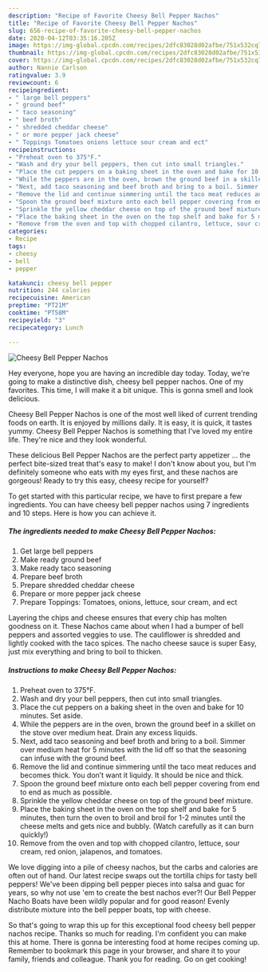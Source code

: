 ```yaml
---
description: "Recipe of Favorite Cheesy Bell Pepper Nachos"
title: "Recipe of Favorite Cheesy Bell Pepper Nachos"
slug: 656-recipe-of-favorite-cheesy-bell-pepper-nachos
date: 2020-04-12T03:35:16.205Z
image: https://img-global.cpcdn.com/recipes/2dfc83028d02afbe/751x532cq70/cheesy-bell-pepper-nachos-recipe-main-photo.jpg
thumbnail: https://img-global.cpcdn.com/recipes/2dfc83028d02afbe/751x532cq70/cheesy-bell-pepper-nachos-recipe-main-photo.jpg
cover: https://img-global.cpcdn.com/recipes/2dfc83028d02afbe/751x532cq70/cheesy-bell-pepper-nachos-recipe-main-photo.jpg
author: Nannie Carlson
ratingvalue: 3.9
reviewcount: 6
recipeingredient:
- " large bell peppers"
- " ground beef"
- " taco seasoning"
- " beef broth"
- " shredded cheddar cheese"
- " or more pepper jack cheese"
- " Toppings Tomatoes onions lettuce sour cream and ect"
recipeinstructions:
- "Preheat oven to 375°F."
- "Wash and dry your bell peppers, then cut into small triangles."
- "Place the cut peppers on a baking sheet in the oven and bake for 10 minutes. Set aside."
- "While the peppers are in the oven, brown the ground beef in a skillet on the stove over medium heat. Drain any excess liquids."
- "Next, add taco seasoning and beef broth and bring to a boil. Simmer over medium heat for 5 minutes with the lid off so that the seasoning can infuse with the ground beef."
- "Remove the lid and continue simmering until the taco meat reduces and becomes thick. You don’t want it liquidy. It should be nice and thick."
- "Spoon the ground beef mixture onto each bell pepper covering from end to end as much as possible."
- "Sprinkle the yellow cheddar cheese on top of the ground beef mixture."
- "Place the baking sheet in the oven on the top shelf and bake for 5 minutes, then turn the oven to broil and broil for 1-2 minutes until the cheese melts and gets nice and bubbly. (Watch carefully as it can burn quickly!)"
- "Remove from the oven and top with chopped cilantro, lettuce, sour cream, red onion, jalapenos, and tomatoes."
categories:
- Recipe
tags:
- cheesy
- bell
- pepper

katakunci: cheesy bell pepper 
nutrition: 244 calories
recipecuisine: American
preptime: "PT21M"
cooktime: "PT58M"
recipeyield: "3"
recipecategory: Lunch

---
```



![Cheesy Bell Pepper Nachos](https://img-global.cpcdn.com/recipes/2dfc83028d02afbe/751x532cq70/cheesy-bell-pepper-nachos-recipe-main-photo.jpg)

Hey everyone, hope you are having an incredible day today. Today, we're going to make a distinctive dish, cheesy bell pepper nachos. One of my favorites. This time, I will make it a bit unique. This is gonna smell and look delicious.

Cheesy Bell Pepper Nachos is one of the most well liked of current trending foods on earth. It is enjoyed by millions daily. It is easy, it is quick, it tastes yummy. Cheesy Bell Pepper Nachos is something that I've loved my entire life. They're nice and they look wonderful.

These delicious Bell Pepper Nachos are the perfect party appetizer … the perfect bite-sized treat that&#39;s easy to make! I don&#39;t know about you, but I&#39;m definitely someone who eats with my eyes first, and these nachos are gorgeous! Ready to try this easy, cheesy recipe for yourself?


To get started with this particular recipe, we have to first prepare a few ingredients. You can have cheesy bell pepper nachos using 7 ingredients and 10 steps. Here is how you can achieve it.

<!--inarticleads1-->

##### The ingredients needed to make Cheesy Bell Pepper Nachos:

1. Get  large bell peppers
1. Make ready  ground beef
1. Make ready  taco seasoning
1. Prepare  beef broth
1. Prepare  shredded cheddar cheese
1. Prepare  or more pepper jack cheese
1. Prepare  Toppings: Tomatoes, onions, lettuce, sour cream, and ect


Layering the chips and cheese ensures that every chip has molten goodness on it. These Nachos came about when I had a bumper of bell peppers and assorted veggies to use. The cauliflower is shredded and lightly cooked with the taco spices. The nacho cheese sauce is super Easy, just mix everything and bring to boil to thicken. 

<!--inarticleads2-->

##### Instructions to make Cheesy Bell Pepper Nachos:

1. Preheat oven to 375°F.
1. Wash and dry your bell peppers, then cut into small triangles.
1. Place the cut peppers on a baking sheet in the oven and bake for 10 minutes. Set aside.
1. While the peppers are in the oven, brown the ground beef in a skillet on the stove over medium heat. Drain any excess liquids.
1. Next, add taco seasoning and beef broth and bring to a boil. Simmer over medium heat for 5 minutes with the lid off so that the seasoning can infuse with the ground beef.
1. Remove the lid and continue simmering until the taco meat reduces and becomes thick. You don’t want it liquidy. It should be nice and thick.
1. Spoon the ground beef mixture onto each bell pepper covering from end to end as much as possible.
1. Sprinkle the yellow cheddar cheese on top of the ground beef mixture.
1. Place the baking sheet in the oven on the top shelf and bake for 5 minutes, then turn the oven to broil and broil for 1-2 minutes until the cheese melts and gets nice and bubbly. (Watch carefully as it can burn quickly!)
1. Remove from the oven and top with chopped cilantro, lettuce, sour cream, red onion, jalapenos, and tomatoes.


We love digging into a pile of cheesy nachos, but the carbs and calories are often out of hand. Our latest recipe swaps out the tortilla chips for tasty bell peppers! We&#39;ve been dipping bell pepper pieces into salsa and guac for years, so why not use &#39;em to create the best nachos ever?! Our Bell Pepper Nacho Boats have been wildly popular and for good reason! Evenly distribute mixture into the bell pepper boats, top with cheese. 

So that's going to wrap this up for this exceptional food cheesy bell pepper nachos recipe. Thanks so much for reading. I'm confident you can make this at home. There is gonna be interesting food at home recipes coming up. Remember to bookmark this page in your browser, and share it to your family, friends and colleague. Thank you for reading. Go on get cooking!
